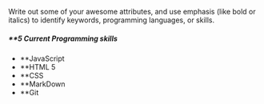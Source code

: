 Write out some of your awesome attributes, and use emphasis (like bold or italics) to identify keywords, programming languages, or skills. 

##### **5 Current Programming skills

* **JavaScript
* **HTML 5
* **CSS
* **MarkDown
* **Git
